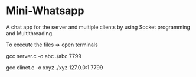 # Mini-Whatsapp
 A chat app for the server and multiple clients by using Socket programming and Multithreading.

To execute the files
=> open terminals

gcc server.c -o abc
./abc 7799

gcc clinet.c -o xxyz
./xyz 127.0.0:1 7799
